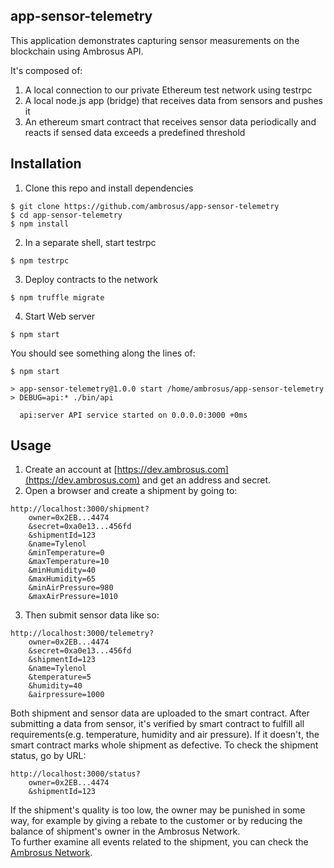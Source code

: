 ## app-sensor-telemetry
This application demonstrates capturing sensor measurements on the blockchain using Ambrosus API.

It's composed of:
1. A local connection to our private Ethereum test network using testrpc
2. A local node.js app (bridge) that receives data from sensors and pushes it 
3. An ethereum smart contract that receives sensor data periodically and reacts if sensed data exceeds a predefined threshold

## Installation 
1. Clone this repo and install dependencies
```
$ git clone https://github.com/ambrosus/app-sensor-telemetry
$ cd app-sensor-telemetry
$ npm install
```
2. In a separate shell, start testrpc
```
$ npm testrpc 
``` 

3. Deploy contracts to the network
```
$ npm truffle migrate
``` 

4. Start Web server
```
$ npm start
```
You should see something along the lines of:
```
$ npm start

> app-sensor-telemetry@1.0.0 start /home/ambrosus/app-sensor-telemetry
> DEBUG=api:* ./bin/api

  api:server API service started on 0.0.0.0:3000 +0ms

```

## Usage
1. Create an account at [https://dev.ambrosus.com](https://dev.ambrosus.com) and get an address and secret. 
2. Open a browser and create a shipment by going to:
```
http://localhost:3000/shipment?
    owner=0x2EB...4474
    &secret=0xa0e13...456fd
    &shipmentId=123
    &name=Tylenol
    &minTemperature=0
    &maxTemperature=10
    &minHumidity=40
    &maxHumidity=65
    &minAirPressure=980
    &maxAirPressure=1010
```
3. Then submit sensor data like so:
```
http://localhost:3000/telemetry?
    owner=0x2EB...4474
    &secret=0xa0e13...456fd
    &shipmentId=123
    &name=Tylenol
    &temperature=5
    &humidity=40
    &airpressure=1000
```

Both shipment and sensor data are uploaded to the smart contract. After submitting a data from sensor, it's verified by smart contract to fulfill all requirements(e.g. temperature, humidity and air pressure). If it doesn't, the smart contract marks whole shipment as defective. To check the shipment status, go by URL:

```
http://localhost:3000/status?
    owner=0x2EB...4474
    &shipmentId=123
```
If the shipment's quality is too low, the owner may be punished in some way, for example by giving a rebate to the customer or by reducing the balance of shipment's owner in the Ambrosus Network.  
To further examine all events related to the shipment, you can check the  [Ambrosus Network](https://dev.ambrosus.com/).
